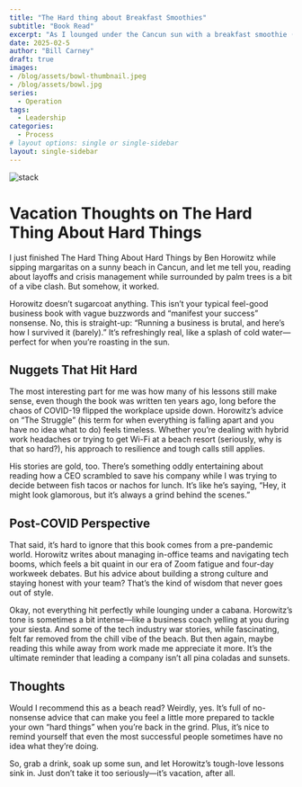 ```yaml
---
title: "The Hard thing about Breakfast Smoothies"
subtitle: "Book Read"
excerpt: "As I lounged under the Cancun sun with a breakfast smoothie (pina colada) in hand, Ben Horowitz’s words hit me like an unexpected wave: “There are no silver bullets for this, only a lot of lead bullets.” It was an oddly grounding moment—reading about the brutal realities of running a company while surrounded by palm trees and endless turquoise water. His stories of sleepless nights, impossible decisions, and gut-wrenching honesty stood in stark contrast to my lazy beach vibe, but that’s what made them stick. Even from a pre-pandemic world, his lessons on resilience and facing “The Struggle” head-on felt timeless, like the kind of advice you could apply anywhere—even when deciding between tacos or ceviche for dinner."
date: 2025-02-5
author: "Bill Carney"
draft: true
images:
- /blog/assets/bowl-thumbnail.jpeg
- /blog/assets/bowl.jpg
series:
  - Operation
tags:
  - Leadership
categories:
  - Process
# layout options: single or single-sidebar
layout: single-sidebar
---
```


![stack](/blog/assets/bowl.jpg)

# Vacation Thoughts on The Hard Thing About Hard Things

I just finished The Hard Thing About Hard Things by Ben Horowitz while sipping margaritas on a sunny beach in Cancun, and let me tell you, reading about layoffs and crisis management while surrounded by palm trees is a bit of a vibe clash. But somehow, it worked.

Horowitz doesn’t sugarcoat anything. This isn’t your typical feel-good business book with vague buzzwords and “manifest your success” nonsense. No, this is straight-up: “Running a business is brutal, and here’s how I survived it (barely).” It’s refreshingly real, like a splash of cold water—perfect for when you’re roasting in the sun.

## Nuggets That Hit Hard

The most interesting part for me was how many of his lessons still make sense, even though the book was written ten years ago, long before the chaos of COVID-19 flipped the workplace upside down. Horowitz’s advice on “The Struggle” (his term for when everything is falling apart and you have no idea what to do) feels timeless. Whether you’re dealing with hybrid work headaches or trying to get Wi-Fi at a beach resort (seriously, why is that so hard?), his approach to resilience and tough calls still applies.

His stories are gold, too. There’s something oddly entertaining about reading how a CEO scrambled to save his company while I was trying to decide between fish tacos or nachos for lunch. It’s like he’s saying, “Hey, it might look glamorous, but it’s always a grind behind the scenes.”

## Post-COVID Perspective

That said, it’s hard to ignore that this book comes from a pre-pandemic world. Horowitz writes about managing in-office teams and navigating tech booms, which feels a bit quaint in our era of Zoom fatigue and four-day workweek debates. But his advice about building a strong culture and staying honest with your team? That’s the kind of wisdom that never goes out of style.

Okay, not everything hit perfectly while lounging under a cabana. Horowitz’s tone is sometimes a bit intense—like a business coach yelling at you during your siesta. And some of the tech industry war stories, while fascinating, felt far removed from the chill vibe of the beach. But then again, maybe reading this while away from work made me appreciate it more. It’s the ultimate reminder that leading a company isn’t all pina coladas and sunsets.

## Thoughts

Would I recommend this as a beach read? Weirdly, yes. It’s full of no-nonsense advice that can make you feel a little more prepared to tackle your own “hard things” when you’re back in the grind. Plus, it’s nice to remind yourself that even the most successful people sometimes have no idea what they’re doing.

So, grab a drink, soak up some sun, and let Horowitz’s tough-love lessons sink in. Just don’t take it too seriously—it’s vacation, after all.